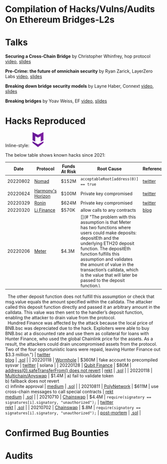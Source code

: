 # Compilation of Hacks/Vulns/Audits On Ethereum Bridges-L2s
Talks
===================
**Securing a Cross-Chain Bridge** by Christopher Whinfrey, hop protocol [video](https://youtu.be/umV-wcKlpjg?t=24940), [slides](https://drive.google.com/file/d/1NEhABFJVt6hGGuvRrohbxnWQ442i2DO8/view)

**Pre-Crime: the future of omnichain security** by Ryan Zarick, LayerZero Labs [video](https://youtu.be/umV-wcKlpjg?t=26109), [slides](https://drive.google.com/file/d/1dd6R9LHmZ1At7UxGYbYMwSsu9KDG0sD-/view)

**Breaking down bridge security models** by Layne Haber, Connext [video](https://youtu.be/umV-wcKlpjg?t=26916), [slides](https://drive.google.com/file/d/1nonAR8QKgLWAcPRveADskAejtdiY8D2J/view)

**Breaking bridges** by Yoav Weiss, EF [video](https://youtu.be/umV-wcKlpjg?t=27768), [slides](https://drive.google.com/file/d/1GpSEeFe0xmC4WlOA8mm4JSgRnTEiyiTX/view)

Hacks Reproduced
===================

Inline-style: 
![alt text](https://github.com/adam-p/markdown-here/raw/master/src/common/images/icon48.png "Logo Title  \n\n Text 1")

The below table shows known hacks since 2021:

| Date  | Protocol | Funds At Risk | Root Cause | References | Code to Reproduce |
| ------------- | ------------- | ------------- | ------------- | ------------- | ------------- |
| 20220802 | [Nomad](https://docs.nomad.xyz/nomad-101/introduction)  | $152M | `acceptableRoot[address(0)] == true` | [twitter](https://twitter.com/samczsun/status/1554252024723546112) | [.sol](https://github.com/0xDatapunk/DeFiHackLabs/blob/main/src/test/NomadBridge.exp.sol) |
| 20220624 | [Harmony's Horizon](https://docs.harmony.one/home/general/introduction/what-is-harmony) | $100M | Private key compromised | [twitter](https://twitter.com/0xIvo/status/1540165571681128448) | [.sol](https://github.com/0xDatapunk/DeFiHackLabs/blob/main/src/test/Harmony_multisig.sol) |
| 20220329 | [Ronin](https://docs.roninchain.com/docs/components/ronin-bridge-v2) | $624M | Private key compromised | [twitter](https://twitter.com/captaindefi2/status/1508852842685153282?lang=en) | [.sol](https://github.com/0xDatapunk/DeFiHackLabs/blob/main/src/test/Ronin_exp.sol) |
| 20220320 | [Li Finance](https://www.covalenthq.com/docs/project-showcase/dex/li-finance/) | $570K | allow calls to any contracts | [blog](https://blog.li.fi/20th-march-the-exploit-e9e1c5c03eb9) | [.sol](https://github.com/0xDatapunk/DeFiHackLabs/blob/main/src/test/LiFi_exp.sol) |
| 20220206 | [Meter](https://docs.meter.io/) | $4.3M | [](# "The problem with this assumption is that Meter has two functions where users could make deposits: depositEth and the underlying ETH20 deposit function.  The depositEth function fulfills this assumption and validates the amount of value in the transaction’s calldata, which is the value that will later be passed to the deposit function.\
&nbsp;
The other deposit function does not fulfill this assumption or check that msg.value equals the amount specified within the calldata.  The attacker called this deposit function directly and passed it an arbitrary amount in the calldata.  This value was then sent to the handler’s deposit function, enabling the attacker to drain value from the protocol.\
&nbsp;
Hundred Finance was affected by the attack because the local price of BNB.bsc was depreciated due to the hack.  Exploiters were able to buy BNB.bsc at a discounted rate and use them as collateral for loans with Hunter Finance, who used the global Chainlink price for the assets.  As a result, the attackers could drain uncompromised assets from the protocol.  Two of the four opportunistic loans were repaid, leaving Hunter Finance out $3.3 million.") | [twitter](https://twitter.com/ishwinder/status/1490227406824685569) <br /> [blog](https://blog.chainsafe.io/breaking-down-the-meter-io-hack-a46a389e7ae4) | [.sol](https://github.com/0xDatapunk/DeFiHackLabs/blob/main/src/test/Meter_exp.sol) |
| 20220118 | [Wormhole](https://docs.wormhole.com/wormhole/) | $360M | fake account to precompiled sysvar | [twitter](https://twitter.com/samczsun/status/1489044939732406275) | solana |
| 20220128 | [Qubit Finance](https://docs.qbt.fi/protocol/bridge) | $80M | [address(0).safeTransferFrom() does not revert](# "the contract did not use OpenZeppelin’s SafeERC20 library. If the contract had used this library, the exploit would not have been possible as the SafeERC20.safeTransferFrom function makes use of functionCall() (function from OpenZeppelin’s Address.sol contract) which verifies that the target address contains contract code. This is not the case with the 0 address. /n The exploited contract used a modified safeTransferFrom() function which instead of making use of functionCall() to verify that the target address contained contract code, used the call() function directly. As the 0 address has no code at all, no code is run, and the call is completed successfully without reverting. As a result, the deposit function executed successfully but no real tokens were deposited. The Ethereum QBridge caught the Deposit event and interpreted it as a valid deposit of ETH.  As a result, qXETH tokens were minted for the attacker on BSC. <br /> By repeating this process multiple times, the attacker was able to build up a large amount of qXETH without depositing any real tokens into the protocol.  The attacker then was able to convert these tokens into BNB, draining about $80 million in assets from the protocol.") | [rekt](https://rekt.news/qubit-rekt/) | [.sol](https://github.com/0xDatapunk/DeFiHackLabs/blob/main/src/test/Qubit_exp.sol) |
| 20220118 | [Multichain/Anyswap]() | $1.4M | a) fail to validate token <br /> b) fallback does not revert <br /> c) infinite approval   | [medium](https://medium.com/zengo/without-permit-multichains-exploit-explained-8417e8c1639b) | [.sol](https://github.com/0xDatapunk/DeFiHackLabs/blob/main/src/test/Anyswap_poc.t.sol) |
| 20210811 | [PolyNetwork](https://github.com/polynetwork/docs) | $611M | use cross-chain messages to call special contracts | [rekt](https://rekt.news/polynetwork-rekt/) <br /> [medium](https://medium.com/breadcrumbsapp/the-600m-poly-network-hack-the-biggest-hack-in-defi-history-e2efe56cf3a8) | [.sol](https://github.com/0xDatapunk/DeFiHackLabs/blob/main/src/test/PolyNetwork/PolyNetwork_exp.sol) |
| 20210710 | [Chainswap](https://docs.chainswap.com/) | $4.4M | `require(signatory == signatures[i].signatory, "unauthorized");` | [twitter](https://twitter.com/real_n3o/status/1414071223940571139) <br /> [rekt](https://rekt.news/chainswap-rekt/) | [.sol](https://github.com/0xDatapunk/DeFiHackLabs/blob/main/src/test/Chainswap_exp2.sol) |
| 20210702 | [Chainswap](https://docs.chainswap.com/) | $.8M | `require(signatory == signatures[i].signatory, "unauthorized");` | [post-mortem](https://chain-swap.medium.com/chainswap-post-mortem-and-compensation-plan-90cad50898ab) | [.sol](https://github.com/0xDatapunk/DeFiHackLabs/blob/main/src/test/Chainswap_exp1.sol) |

Confirmed Bug Bounties
===========================

Audits
===========================
